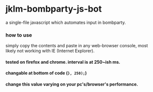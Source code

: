 # jklm-bombparty-js-bot
a single-file javascript which automates input in bombparty.

### how to use
simply copy the contents and paste in any web-browser console, most likely
not working with IE (Internet Explorer).

#### tested on firefox and chrome. interval is at 250~ish ms.
#### changable at bottom of code (`}, 250);`)
#### change this value varying on your pc's/browser's performance.
